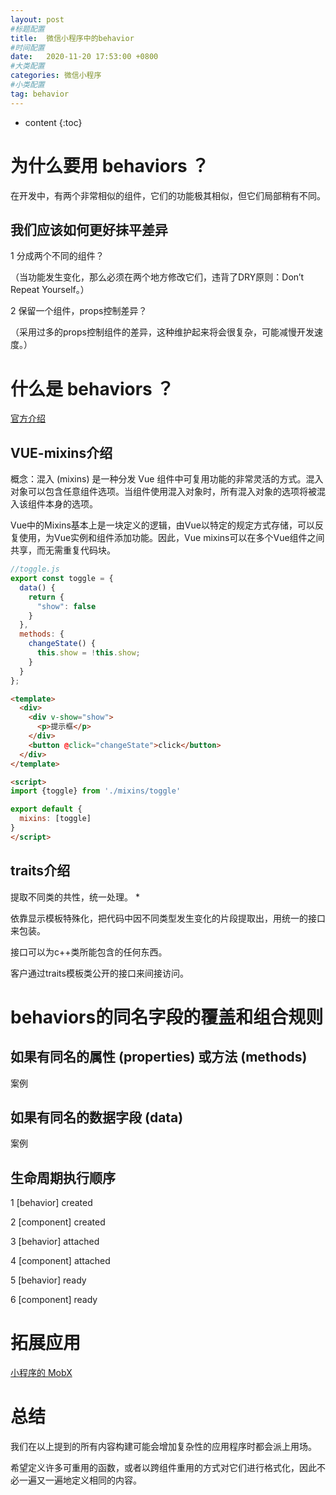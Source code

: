 ```yaml
---
layout: post
#标题配置
title:  微信小程序中的behavior
#时间配置
date:   2020-11-20 17:53:00 +0800
#大类配置
categories: 微信小程序
#小类配置
tag: behavior
---
```


* content
{:toc}

为什么要用 behaviors ？
=====

在开发中，有两个非常相似的组件，它们的功能极其相似，但它们局部稍有不同。

我们应该如何更好抹平差异
-----

1 分成两个不同的组件？

（当功能发生变化，那么必须在两个地方修改它们，违背了DRY原则：Don’t Repeat Yourself。）

2 保留一个组件，props控制差异？

（采用过多的props控制组件的差异，这种维护起来将会很复杂，可能减慢开发速度。）


什么是 behaviors ？
======

[官方介绍](https://developers.weixin.qq.com/miniprogram/dev/framework/custom-component/behaviors.html)


VUE-mixins介绍
-----

概念：混入 (mixins) 是一种分发 Vue 组件中可复用功能的非常灵活的方式。混入对象可以包含任意组件选项。当组件使用混入对象时，所有混入对象的选项将被混入该组件本身的选项。

Vue中的Mixins基本上是一块定义的逻辑，由Vue以特定的规定方式存储，可以反复使用，为Vue实例和组件添加功能。因此，Vue mixins可以在多个Vue组件之间共享，而无需重复代码块。

```js
//toggle.js
export const toggle = {
  data() {
    return {
      "show": false
    }
  },
  methods: {
    changeState() {
      this.show = !this.show;
    }
  }
};
```

```html
<template>
  <div>
    <div v-show="show">
      <p>提示框</p>
    </div>
    <button @click="changeState">click</button>
  </div>
</template>

<script>
import {toggle} from './mixins/toggle'

export default {
  mixins: [toggle]
}
</script>
```


traits介绍
-----

提取不同类的共性，统一处理。 *

依靠显示模板特殊化，把代码中因不同类型发生变化的片段提取出，用统一的接口来包装。

接口可以为c++类所能包含的任何东西。

客户通过traits模板类公开的接口来间接访问。

behaviors的同名字段的覆盖和组合规则
======



如果有同名的属性 (properties) 或方法 (methods)
-------
案例


如果有同名的数据字段 (data)
----
案例


生命周期执行顺序
-----
1 [behavior] created

2 [component] created

3 [behavior] attached

4 [component] attached

5 [behavior] ready

6 [component] ready

拓展应用
======
[小程序的 MobX](
https://developers.weixin.qq.com/miniprogram/dev/extended/utils/mobx.html)

总结 
===

我们在以上提到的所有内容构建可能会增加复杂性的应用程序时都会派上用场。

希望定义许多可重用的函数，或者以跨组件重用的方式对它们进行格式化，因此不必一遍又一遍地定义相同的内容。


